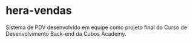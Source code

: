 # hera-vendas
Sistema de PDV desenvolvido em equipe como projeto final do Curso de Desenvolvimento Back-end da Cubos Academy.
